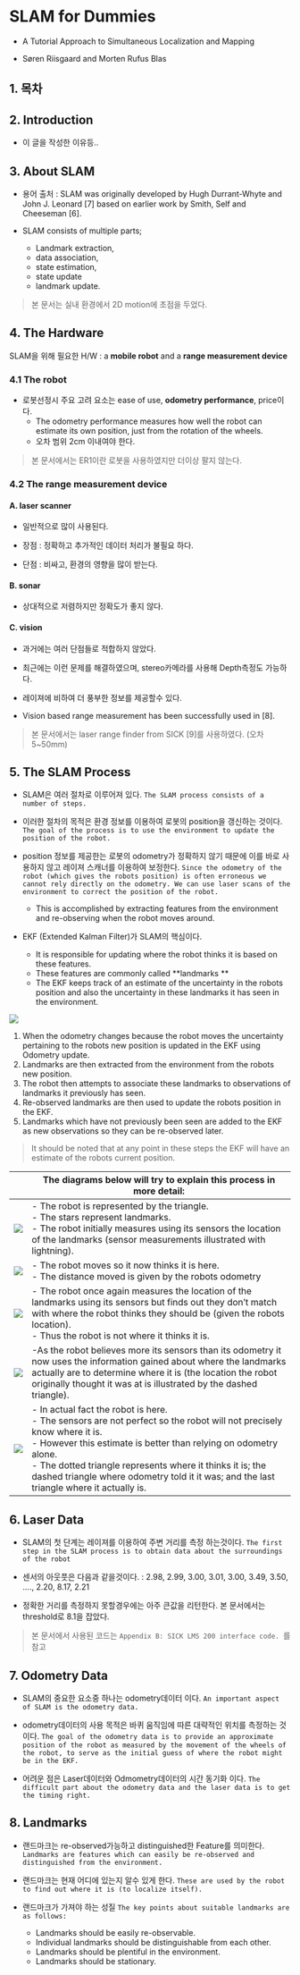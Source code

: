# SLAM for Dummies

- A Tutorial Approach to Simultaneous Localization and Mapping 

- Søren Riisgaard and Morten Rufus Blas 

## 1. 목차 

## 2. Introduction 

- 이 글을 작성한 이유등..

## 3. About SLAM 

- 용어 출처 :  SLAM was originally developed by Hugh Durrant-Whyte and John J. Leonard
[7] based on earlier work by Smith, Self and Cheeseman [6].


- SLAM consists of multiple parts; 
    - Landmark extraction, 
    - data association, 
    - state estimation, 
    - state update 
    - landmark update.
    

> 본 문서는 실내 환경에서 2D motion에 초점을 두었다. 


## 4. The Hardware 

SLAM을 위해 필요한 H/W :  a **mobile robot** and a **range measurement device**

### 4.1 The robot 

- 로봇선정시 주요 고려 요소는 ease of use, **odometry performance**, price이다. 
    - The odometry performance measures how well the robot can estimate its own position, just from the rotation of the wheels. 
    - 오차 범위 2cm 이내여야 한다. 
    
> 본 문서에서는 ER1이란 로봇을 사용하였지만 더이상 팔지 않는다. 

### 4.2 The range measurement device 

#### A. laser scanner

- 일반적으로 많이 사용된다. 

- 장점 : 정확하고 추가적인 데이터 처리가 불필요 하다.  

- 단점 : 비싸고, 환경의 영향을 많이 받는다. 

#### B. sonar

- 상대적으로 저렴하지만 정확도가 좋지 않다. 

#### C. vision

- 과거에는 여러 단점들로 적합하지 않았다. 

- 최근에는 이런 문제를 해결하였으며, stereo카메라를 사용해 Depth측정도 가능하다. 

- 레이져에 비하여 더 풍부한 정보를 제공할수 있다. 

- Vision based range measurement has been successfully used in [8]. 

> 본 문서에서는 laser range finder from SICK [9]를 사용하였다. (오차 5~50mm)

## 5. The SLAM Process 


- SLAM은 여러 절차로 이루어져 있다. `The SLAM process consists of a number of steps. `

- 이러한 절차의 목적은 환경 정보를 이용하여 로봇의 position을 갱신하는 것이다. `The goal of the process is to use the environment to update the position of the robot. `

- position 정보를 제공한는 로봇의 odometry가 정확하지 않기 때문에 이를 바로 사용하지 않고 레이져 스캐너를 이용하여 보정한다.  `Since the odometry of the robot (which gives the robots position) is often erroneous we cannot rely directly on the odometry. We can use laser scans of the environment to correct the position of the robot. `
    - This is accomplished by extracting features from the environment and re-observing when the robot moves around. 


- EKF (Extended Kalman Filter)가 SLAM의 핵심이다. 
    - It is responsible for updating where the robot thinks it is based on these features. 
    - These features are commonly called **landmarks **
    - The EKF keeps track of an estimate of the uncertainty in the robots position and also the uncertainty in these landmarks it has seen in the environment. 

![](https://i.imgur.com/Wk5AWW8.png)



1. When the odometry changes because the robot moves the uncertainty pertaining to the
robots new position is updated in the EKF using Odometry update. 
2. Landmarks are then extracted from the environment from the robots new position. 
3. The robot then attempts to associate these landmarks to observations of landmarks it previously has seen. 
4. Re-observed landmarks are then used to update the robots position in the EKF.
5. Landmarks which have not previously been seen are added to the EKF as new observations so they can be re-observed later. 

> It should be noted that at any point in these steps the EKF will have an estimate of the robots current position. 


||The diagrams below will try to explain this process in more detail: |
|-|-|
|![](https://i.imgur.com/PlWWAoC.png)|- The robot is represented by the triangle. <br>- The stars represent landmarks. <br>- The robot initially measures using its sensors the location of the landmarks (sensor measurements illustrated with lightning). |
|![](https://i.imgur.com/GvMUtTp.png)|- The robot moves so it now thinks it is here. <br>- The distance moved is given by the robots odometry|
|![](https://i.imgur.com/s5bpgKa.png)|- The robot once again measures the location of the landmarks using its sensors but finds out they don’t match with where the robot thinks they should be (given the robots location). <br>- Thus the robot is not where it thinks it is. |
|![](https://i.imgur.com/IEUDxgg.png)|-As the robot believes more its sensors than its odometry it now uses the information gained about where the landmarks actually are to determine where it is (the location the robot originally thought it was at is illustrated by the dashed triangle).|
|![](https://i.imgur.com/Q54DlDx.png)|-  In actual fact the robot is here. <br>- The sensors are not perfect so the robot will not precisely know where it is. <br>- However this estimate is better than relying on odometry alone. <br>- The dotted triangle represents where it thinks it is; the dashed triangle where odometry told it it was; and the last triangle where it actually is. |

## 6. Laser Data 

- SLAM의 첫 단계는 레이져를 이용하여 주변 거리를 측정 하는것이다. `The first step in the SLAM process is to obtain data about the surroundings of the robot`

- 센서의 아웃풋은 다음과 같을것이다. : 2.98, 2.99, 3.00, 3.01, 3.00, 3.49, 3.50, ...., 2.20, 8.17, 2.21 

- 정확한 거리를 측정하지 못할경우에는 아주 큰값을 리턴한다. 본 문서에서는 threshold로 8.1을 잡았다. 

> 본 문서에서 사용된 코드는 `Appendix B: SICK LMS 200 interface code. `를 참고 


## 7. Odometry Data 

- SLAM의 중요한 요소중 하나는 odometry데이터 이다. `An important aspect of SLAM is the odometry data.`

- odometry데이터의 사용 목적은 바퀴 움직임에 따른 대략적인 위치를 측정하는 것이다. `The goal of the odometry data is to provide an approximate position of the robot as measured by the movement of the wheels of the robot, to serve as the initial guess of where the robot might be in the EKF.`

- 어려운 점은 Laser데이터와 Odmometry데이터의 시간 동기화 이다. `The difficult part about the odometry data and the laser data is to get the timing right.`

## 8. Landmarks 

- 랜드마크는 re-observed가능하고 distinguished한 Feature를 의미한다. `Landmarks are features which can easily be re-observed and distinguished from the environment.`

- 랜드마크는 현재 어디에 있는지 알수 있게 한다. `These are used by the robot to find out where it is (to localize itself). `

- 랜드마크가 가져야 하는 성질 `The key points about suitable landmarks are as follows:`
    - Landmarks should be easily re-observable.
    - Individual landmarks should be distinguishable from each other.
    - Landmarks should be plentiful in the environment.
    - Landmarks should be stationary. 



